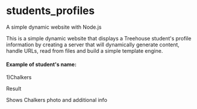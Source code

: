# students_profiles
A simple dynamic website with Node.js

This is a simple dynamic website that displays a Treehouse student's profile information by creating a server that will dynamically generate content, handle URLs, read from files and build a simple template engine.
<br>

<h4>Example of student's name:</h4>
<p>1)Chalkers</p>
<p>Result</p>
<p>Shows Chalkers photo and additional info</p>





